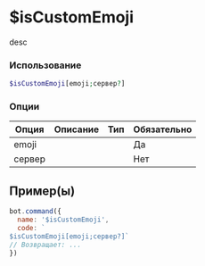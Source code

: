 # $isCustomEmoji
desc
### Использование
```php
$isCustomEmoji[emoji;сервер?]
```

### Опции

| Опция | Описание | Тип | Обязательно |
|--------|-------------|------|----------|
| emoji |  |  | Да | 
| сервер |  |  | Нет | 
## Пример(ы)

```javascript
bot.command({
  name: '$isCustomEmoji',
  code: `
$isCustomEmoji[emoji;сервер?]`
// Возвращает: ...
})
```
